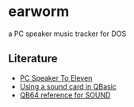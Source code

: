 # earworm

a PC speaker music tracker for DOS

## Literature

- [PC Speaker To Eleven](https://habr.com/en/post/439192/)
- [Using a sound card in QBasic](http://www.o-bizz.de/qbtuts/mallard/sbfaq.htm)
- [QB64 reference for SOUND](https://github.com/QB64Official/qb64/wiki/SOUND)
